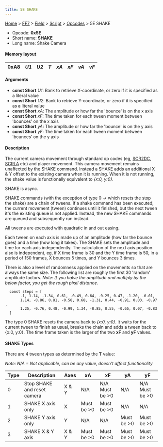 ```yaml
---
title: 5E SHAKE
---
```


[Home](/ff7-flat-wiki/Main%20Page.md) > [FF7](/ff7-flat-wiki/FF7.md) > [Field](/ff7-flat-wiki/FF7/Field.md) > [Script](/ff7-flat-wiki/FF7/Field/Script.md) > [Opcodes](/ff7-flat-wiki/FF7/Field/Script/Opcodes.md) > 5E SHAKE

-   Opcode: **0x5E**
-   Short name: **SHAKE**
-   Long name: Shake Camera

#### Memory layout

| 0xA8 | *U1* | *U2* | *T* | *xA* | *xF* | *vA* | *vF* |
|------|------|------|-----|------|------|------|------|

#### Arguments

-   **const Short** *U1*: Bank to retrieve X-coordinate, or zero if it
    is specified as a literal value
-   **const Short** *U2*: Bank to retrieve Y-coordinate, or zero if it
    is specified as a literal value
-   **const Short** *xA*: The amplitude or how far the 'bounce' is on
    the x axis
-   **const Short** *xF*: The time taken for each tween moment between
    'bounces' on the x axis
-   **const Short** *yA*: The amplitude or how far the 'bounce' is on
    the y axis
-   **const Short** *yF*: The time taken for each tween moment between
    'bounces' on the y axis

#### Description

The current camera movement through standard op codes (eg, [SCR2DC][],
[SCRLA][] etc) and player movement. This camera movement remains
unaffected by the SHAKE command. Instead a SHAKE adds an additional X &
Y offset to the existing camera when it is running. When it is not
running, the shake value is functionally equivalent to *{x:0, y:0}*.

SHAKE is async.

SHAKE commands (with the exception of type 0 -&gt; which resets the stop
the shake) are a chain of tweens. If a shake command has been executed,
the current movement (tween) continues until it finished, but the next
tween it's the existing queue is not applied. Instead, the new SHAKE
commands are queued and subsequently run instead.

All tweens are executed with quadratic in and out easing.

Each tween on each axis is made up of an amplitude (how far the bounce
goes) and a time (how long it takes). The SHAKE sets the amplitude and
time for each axis independently. The calculation of the next axis
position also is independent, eg, if X time frame is 30 and the Y time
frame is 50, in a period of 150 frames, X bounces 5 times, and Y bounces
3 times.

There is also a level of randomness applied on the movements so that are
always the same size. The following list are roughly the first 30
'random' amplitude factors. *Note: If you halve the amplitude and
multiply by the below factor, you get the rough pixel distance.*

`  const steps = [`  
`       -1, 1.14, -1.34, 0.61, -0.49, 0.64, -0.25, 0.47, -1.20, -0.01,`  
`       1.14, -0.86, 0.81, -0.58, 0.68, -1.31, 0.44, -0.91, 0.03, -0.97,`  
`       1.25, -0.76, 0.48, -0.99, 1.34, -0.85, 0.55, -0.65, 0.07, -0.83`  
`  ]`

The type 0 SHAKE resets the camera back to *{x:0, y:0}*. It waits for
the current tween to finish as usual, breaks the chain and adds a tween
back to {x:0, y:0}. The time frame taken is the larger of the two **xF**
and **yF** values.

#### SHAKE Types

There are 4 tween types as determined by the **T** value:

*Note: N/A = Not applicable, can be any value, doesn't affect
functionality*

| Type | Description                 | Axes  | xA            | xF                | yA            | yF                |
|------|-----------------------------|-------|---------------|-------------------|---------------|-------------------|
| 0    | Stop SHAKE and reset camera | X & Y | N/A           | N/A Must be &gt;0 | N/A           | N/A Must be &gt;0 |
| 1    | SHAKE X axis only           | X     | Must be &gt;0 | Must be &gt;0     | N/A           | N/A               |
| 2    | SHAKE Y axis only           | Y     | N/A           | N/A               | Must be &gt;0 | Must be &gt;0     |
| 3    | SHAKE X & Y axis            | X & Y | Must be &gt;0 | Must be &gt;0     | Must be &gt;0 | Must be &gt;0     |

  [SCR2DC]: /ff7-flat-wiki/FF7/Field/Script/Opcodes/66%20SCR2DC.md "wikilink"
  [SCRLA]: /ff7-flat-wiki/FF7/Field/Script/Opcodes/63%20SCRLA.md "wikilink"
